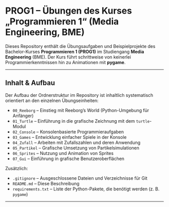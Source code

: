 # PROG1 – Übungen des Kurses „Programmieren 1“ (Media Engineering, BME)

Dieses Repository enthält die Übungsaufgaben und Beispielprojekte des Bachelor-Kurses **Programmieren 1 (PROG1)** 
im Studiengang **Media Engineering** (BME). Der Kurs führt schrittweise von keinerlei Programmierkenntnissen hin zu 
Animationen mit **pygame**.

---

##  Inhalt & Aufbau

Der Aufbau der Ordnerstruktur im Repository ist inhaltlich systematisch orientiert an den einzelnen Übungseinheiten:

- `00_Reeborg` – Einstieg mit Reeborg’s World (Python-Umgebung für Anfänger)
- `01_Turtle` – Einführung in die grafische Zeichnung mit dem `turtle`-Modul
- `02_Console` – Konsolenbasierte Programmieraufgaben
- `03_Games` – Entwicklung einfacher Spiele in der Konsole
- `04_Zufall` – Arbeiten mit Zufallszahlen und deren Anwendung
- `05_Partikel` – Grafische Umsetzung von Partikelsimulationen
- `06_Sprites` – Nutzung und Animation von Sprites
- `07_Gui` – Einführung in grafische Benutzeroberflächen

Zusätzlich:

- `.gitignore` – Ausgeschlossene Dateien und Verzeichnisse für Git
- `README.md` – Diese Beschreibung
- `requirements.txt` – Liste der Python-Pakete, die benötigt werden (z. B. `pygame`)

---

